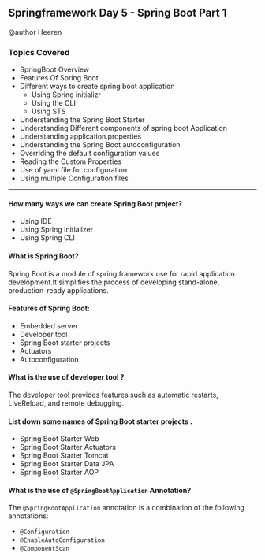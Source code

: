 ## Springframework Day 5 - Spring Boot Part 1 

 @author Heeren

 ### Topics Covered
- SpringBoot Overview   
- Features Of Spring Boot
- Different ways to create spring boot application
    - Using Spring initializr
    - Using the CLI
    - Using STS
- Understanding the Spring Boot Starter
- Understanding Different components of spring boot Application
- Understanding application.properties
- Understanding the Spring Boot autoconfiguration
- Overriding the default configuration values
- Reading the Custom Properties
- Use of yaml file for configuration
- Using multiple Configuration files

---


#### How many ways we can create Spring Boot project?

- Using IDE
- Using Spring Initializer
- Using Spring CLI

#### What is Spring Boot?

Spring Boot is a module of spring framework use for rapid application development.It simplifies the process of developing stand-alone, production-ready applications.

#### Features of Spring Boot:

- Embedded server
- Developer tool
- Spring Boot starter projects
- Actuators
- Autoconfiguration

#### What is the use of developer tool ?

The developer tool provides features such as automatic restarts, LiveReload, and remote debugging.

#### List down some names of Spring Boot starter projects .

- Spring Boot Starter Web
- Spring Boot Starter Actuators
- Spring Boot Starter Tomcat
- Spring Boot Starter Data JPA
- Spring Boot Starter AOP

#### What is the use of `@SpringBootApplication` Annotation?

The `@SpringBootApplication` annotation is a combination of the following annotations:
- `@Configuration`
- `@EnableAutoConfiguration`
- `@ComponentScan`
